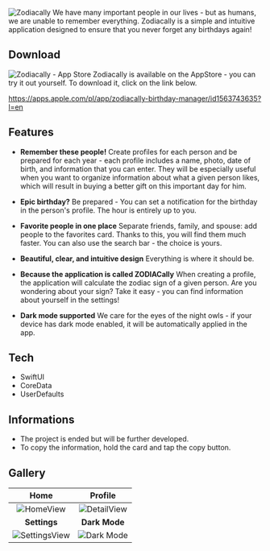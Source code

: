 ![Zodiacally](https://user-images.githubusercontent.com/41966757/115121366-9eac0200-9fb2-11eb-84fd-dacb65d0daa6.png)
We have many important people in our lives - but as humans, we are unable to remember everything. Zodiacally is a simple and intuitive application designed to ensure that you never forget any birthdays again! 

## Download
![Zodiacally - App Store](https://user-images.githubusercontent.com/41966757/115519826-d99b8780-a289-11eb-9cd5-f74cd26d501e.png)
Zodiacally is available on the AppStore - you can try it out yourself.
To download it, click on the link below.

https://apps.apple.com/pl/app/zodiacally-birthday-manager/id1563743635?l=en


## Features
- **Remember these people!**
Create profiles for each person and be prepared for each year - each profile includes a name, photo, date of birth, and information that you can enter. They will be especially useful when you want to organize information about what a given person likes, which will result in buying a better gift on this important day for him.

- **Epic birthday?**
Be prepared - You can set a notification for the birthday in the person's profile. The hour is entirely up to you.

- **Favorite people in one place**
Separate friends, family, and spouse: add people to the favorites card. Thanks to this, you will find them much faster. You can also use the search bar - the choice is yours.

- **Beautiful, clear, and intuitive design**
Everything is where it should be.

- **Because the application is called ZODIACally**
When creating a profile, the application will calculate the zodiac sign of a given person. Are you wondering about your sign? Take it easy - you can find information about yourself in the settings!

- **Dark mode supported**
We care for the eyes of the night owls - if your device has dark mode enabled, it will be automatically applied in the app.

## Tech
- SwiftUI
- CoreData
- UserDefaults

## Informations
- The project is ended but will be further developed.
- To copy the information, hold the card and tap the copy button.

## Gallery
Home | Profile
|:-------------------------:|:-------------------------:|
![HomeView](https://user-images.githubusercontent.com/41966757/115520706-b9b89380-a28a-11eb-9c52-451b1597e731.png)  |  ![DetailView](https://user-images.githubusercontent.com/41966757/115520719-bde4b100-a28a-11eb-842e-f4053fdb41b9.png)
**Settings** | **Dark Mode**
![SettingsView](https://user-images.githubusercontent.com/41966757/115520715-bcb38400-a28a-11eb-8254-8fe2b7a259ad.png) | ![Dark Mode](https://user-images.githubusercontent.com/41966757/115520726-be7d4780-a28a-11eb-957c-11bc3a1fdf0b.png)
